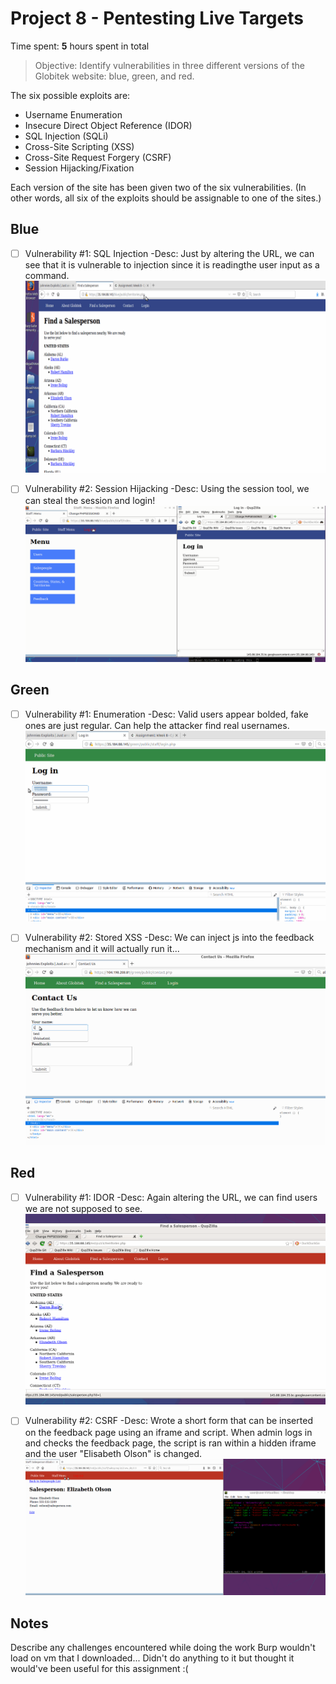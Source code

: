 # Project 8 - Pentesting Live Targets

Time spent: **5** hours spent in total

> Objective: Identify vulnerabilities in three different versions of the Globitek website: blue, green, and red.

The six possible exploits are:
* Username Enumeration
* Insecure Direct Object Reference (IDOR)
* SQL Injection (SQLi)
* Cross-Site Scripting (XSS)
* Cross-Site Request Forgery (CSRF)
* Session Hijacking/Fixation

Each version of the site has been given two of the six vulnerabilities. (In other words, all six of the exploits should be assignable to one of the sites.)

## Blue

- [ ] Vulnerability #1: SQL Injection
  -Desc: Just by altering the URL, we can see that it is vulnerable to injection since it is readingthe user input as a command.
![](week8Gif/blue1.gif)

- [ ] Vulnerability #2: Session Hijacking
  -Desc: Using the session tool, we can steal the session and login!
![](week8Gif/blue2.gif)

## Green

- [ ] Vulnerability #1: Enumeration
  -Desc: Valid users appear bolded, fake ones are just regular. Can help the attacker find real usernames.
![](week8Gif/green1.gif)

- [ ] Vulnerability #2: Stored XSS
  -Desc: We can inject js into the feedback mechanism and it will actually run it...
![](week8Gif/green2.gif)

## Red

- [ ] Vulnerability #1: IDOR
  -Desc: Again altering the URL, we can find users we are not supposed to see.
![](week8Gif/red1.gif)

- [ ] Vulnerability #2: CSRF
  -Desc: Wrote a short form that can be inserted on the feedback page using an iframe and script. When admin logs in and checks the feedback page, the script is ran within a hidden iframe and the user "Elisabeth Olson" is changed.
![](week8Gif/red2.gif)

## Notes

Describe any challenges encountered while doing the work
Burp wouldn't load on vm that I downloaded... Didn't do anything to it but thought it would've been useful for this assignment :(
